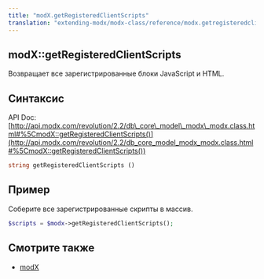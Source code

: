 ```yaml
---
title: "modX.getRegisteredClientScripts"
translation: "extending-modx/modx-class/reference/modx.getregisteredclientscripts"
---
```


## modX::getRegisteredClientScripts

Возвращает все зарегистрированные блоки JavaScript и HTML.

## Синтаксис

API Doc: [http://api.modx.com/revolution/2.2/db\_core\_model\_modx\_modx.class.html#%5CmodX::getRegisteredClientScripts()](http://api.modx.com/revolution/2.2/db_core_model_modx_modx.class.html#%5CmodX::getRegisteredClientScripts())

``` php
string getRegisteredClientScripts ()
```

## Пример

Соберите все зарегистрированные скрипты в массив.

``` php
$scripts = $modx->getRegisteredClientScripts();
```

## Смотрите также

- [modX](extending-modx/core-model/modx "modX")
